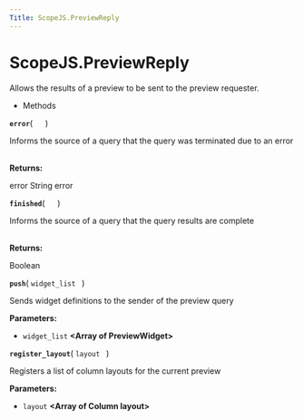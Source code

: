 ```yaml
---
Title: ScopeJS.PreviewReply
---
```


# ScopeJS.PreviewReply

<p>Allows the results of a preview to be sent to the preview requester.</p>
<ul>
<li>Methods</li>
</ul>
<strong class="name"><code>error</code></strong>( <code>  </code> ) 
<br>
<p>Informs the source of a query that the query was terminated due to an error</p>
<br><strong>Returns:</strong> <p>error String error</p>
<strong class="name"><code>finished</code></strong>( <code>  </code> ) 
<br>
<p>Informs the source of a query that the query results are complete</p>
<br><strong>Returns:</strong> <p>Boolean</p>
<strong class="name"><code>push</code></strong>( <code>widget_list </code> ) 
<br>
<p>Sends widget definitions to the sender of the preview query</p>
<strong>Parameters:</strong>
<ul class="params">
<li>
<code>widget_list</code> <strong>&lt;Array of PreviewWidget&gt;</strong>
</li>
</ul>
<strong class="name"><code>register_layout</code></strong>( <code>layout </code> ) 
<br>
<p>Registers a list of column layouts for the current preview</p>
<strong>Parameters:</strong>
<ul class="params">
<li>
<code>layout</code> <strong>&lt;Array of Column layout&gt;</strong>
</li>
</ul>

